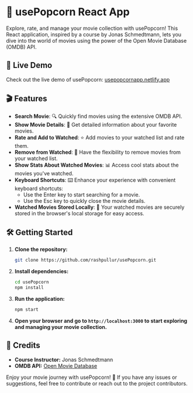 # 🍿 usePopcorn React App

Explore, rate, and manage your movie collection with usePopcorn! This React application, inspired by a course by Jonas Schmedtmann, lets you dive into the world of movies using the power of the Open Movie Database (OMDB) API.

## 🚀 Live Demo

Check out the live demo of usePopcorn: [usepopcornapp.netlify.app](https://usepopcornapp.netlify.app/)

## 🎬 Features

- **Search Movie**: 🔍 Quickly find movies using the extensive OMDB API.
- **Show Movie Details**: 📖 Get detailed information about your favorite movies.
- **Rate and Add to Watched**: ⭐️ Add movies to your watched list and rate them.
- **Remove from Watched**: 🚫 Have the flexibility to remove movies from your watched list.
- **Show Stats About Watched Movies**: 📊 Access cool stats about the movies you've watched.
- **Keyboard Shortcuts**: ⌨️ Enhance your experience with convenient keyboard shortcuts:
  - Use the Enter key to start searching for a movie.
  - Use the Esc key to quickly close the movie details.
- **Watched Movies Stored Locally**: 💾 Your watched movies are securely stored in the browser's local storage for easy access.

## 🛠️ Getting Started

1. **Clone the repository:**

    ```bash
    git clone https://github.com/rashpullur/usePopcorn.git
    ```

2. **Install dependencies:**

    ```bash
    cd usePopcorn
    npm install
    ```

3. **Run the application:**

    ```bash
    npm start
    ```

4. **Open your browser and go to `http://localhost:3000` to start exploring and managing your movie collection.**

## 🙌 Credits

- **Course Instructor:** Jonas Schmedtmann
- **OMDB API:** [Open Movie Database](https://www.omdbapi.com/)

Enjoy your movie journey with usePopcorn! 🎉 If you have any issues or suggestions, feel free to contribute or reach out to the project contributors.